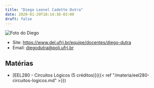 ```yaml
---
title: "Diego Leonel Cadette Dutra"
date: 2020-01-29T18:14:36-03:00
draft: false
---
```


![Foto do Diego](https://www.del.ufrj.br/portal_memberdata/portraits/diego.dutra)

- Site: https://www.del.ufrj.br/equipe/docentes/diego-dutra
- Email: [diegodutra@poli.ufrj.br](mailto:diegodutra@poli.ufrj.br)

## Matérias

- [EEL280 - Circuitos Lógicos (5 créditos)]({{< ref "/materia/eel280-circuitos-logicos.md" >}})
